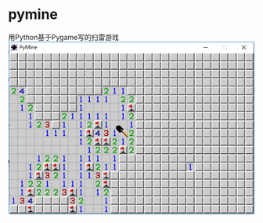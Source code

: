 # pymine
用Python基于Pygame写的扫雷游戏
![screenshot.png](https://github.com/archtaurus/pymine/raw/master/screenshot.png)
